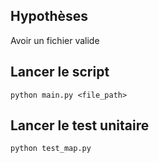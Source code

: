 ## Hypothèses
Avoir un fichier valide

## Lancer le script
```
python main.py <file_path>
```

## Lancer le test unitaire
```
python test_map.py
```